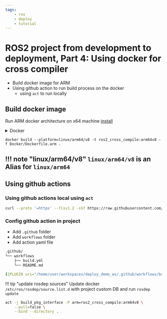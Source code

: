 ```yaml
---
tags:
    - ros
    - deploy
    - tutorial
---
```


# ROS2 project from development to deployment, Part 4: Using docker for cross compiler

- Build docker image for ARM 
- Using github action to run build process on the docker
    - using `act` to run locally
  
## Build docker image
Run ARM docker architecture on x64 machine [install](docs/ROS/dev_environment/build/ros_build_using_docker_cross_compile.md)

<details>
    <summary>Docker</summary>
```Dockerfile
{{PLUGIN uri="/home/user/workspaces/deploy_demo_ws/Docker/Dockerfile.arm"}}
```

</details>


```
docker build --platform=linux/arm64/v8 -t ros2_cross_compile:arm64v8 -f Docker/Dockerfile.arm .
```

!!! note "linux/arm64/v8"
    `linux/arm64/v8` is an Alias for `linux/arm64`
---

## Using github actions
### Using github actions local using `act`

```bash title="install act"
curl --proto '=https' --tlsv1.2 -sSf https://raw.githubusercontent.com/nektos/act/master/install.sh | sudo bash

```

### Config github action in project

- Add `.github` folder
- Add `workflows` folder
- Add action yaml file

```bash title=".github action folder and files"
.github/
└── workflows
    ├── build.yml
    └── README.md

```

```yaml title="build.yaml" linenums="1" hl_lines="25-27"
{{PLUGIN uri="/home/user/workspaces/deploy_demo_ws/.github/workflows/build.yml"}}
```

!!! tip "update rosdep sources"
    Update docker `/etc/ros/rosdep/source.list.d` with project custom DB and run `rosdep update` 
     

```bash title="run"
act -j build_pkg_interface -P arm=ros2_cross_compile:arm64v8 \
    --pull=false \
    --bind --directory . 
```